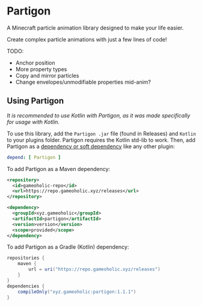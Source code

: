 # Partigon

A Minecraft particle animation library designed to make your life easier.

Create complex particle animations with just a few lines of code!


TODO:
+ Anchor position
+ More property types
+ Copy and mirror particles
+ Change envelopes/unmodifiable properties mid-anim?



## Using Partigon
_It is recommended to use Kotlin with Partigon, as it was made specifically for usage with Kotlin._

To use this library, add the `Partigon .jar` file (found in Releases) and `Kotlin` to your plugins folder. Partigon requires the Kotlin std-lib to work. 
Then, add Partigon as a [dependency or soft dependency](https://docs.papermc.io/paper/dev/plugin-yml#dependencies) like any other plugin:

```yml
depend: [ Partigon ]
```

To add Partigon as a Maven dependency:

```xml
<repository>
  <id>gameoholic-repo</id>
  <url>https://repo.gameoholic.xyz/releases</url>
</repository>

<dependency>
  <groupId>xyz.gameoholic</groupId>
  <artifactId>partigon</artifactId>
  <version>version</version>
  <scope>provided</scope>
</dependency>
```

To add Partigon as a Gradle (Kotlin) dependency:

```gradle
repositories {
    maven {
        url = uri("https://repo.gameoholic.xyz/releases")
    }
}
dependencies {
    compileOnly("xyz.gameoholic:partigon:1.1.1")
}
```
